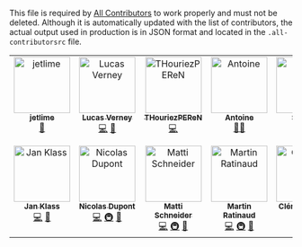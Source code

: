 This file is required by [All Contributors](https://allcontributors.org/) to work properly and must not be deleted. Although it is automatically updated with the list of contributors, the actual output used in production is in JSON format and located in the `.all-contributorsrc` file.

<!-- ALL-CONTRIBUTORS-LIST:START - Do not remove or modify this section -->
<!-- prettier-ignore-start -->
<!-- markdownlint-disable -->
<table>
  <tbody>
    <tr>
      <td align="center" valign="top" width="14.28%"><a href="https://github.com/jetlime"><img src="https://avatars.githubusercontent.com/u/29337128?v=4?s=100" width="100px;" alt="jetlime"/><br /><sub><b>jetlime</b></sub></a><br /><a href="https://github.com/OpenTermsArchive/engine/commits?author=jetlime" title="Documentation">📖</a></td>
      <td align="center" valign="top" width="14.28%"><a href="https://github.com/LVerneyPEReN"><img src="https://avatars.githubusercontent.com/u/58298410?v=4?s=100" width="100px;" alt="Lucas Verney"/><br /><sub><b>Lucas Verney</b></sub></a><br /><a href="https://github.com/OpenTermsArchive/engine/commits?author=LVerneyPEReN" title="Code">💻</a> <a href="#ideas-LVerneyPEReN" title="Ideas, Planning, & Feedback">🤔</a></td>
      <td align="center" valign="top" width="14.28%"><a href="https://github.com/THouriezPEReN"><img src="https://avatars.githubusercontent.com/u/70654947?v=4?s=100" width="100px;" alt="THouriezPEReN"/><br /><sub><b>THouriezPEReN</b></sub></a><br /><a href="https://github.com/OpenTermsArchive/engine/commits?author=THouriezPEReN" title="Code">💻</a></td>
      <td align="center" valign="top" width="14.28%"><a href="https://blog.crafting-labs.fr"><img src="https://avatars.githubusercontent.com/u/765477?v=4?s=100" width="100px;" alt="Antoine"/><br /><sub><b>Antoine</b></sub></a><br /><a href="#mentoring-avernois" title="Mentoring">🧑‍🏫</a></td>
      <td align="center" valign="top" width="14.28%"><a href="https://stache.cat"><img src="https://avatars.githubusercontent.com/u/5108539?v=4?s=100" width="100px;" alt="Stache"/><br /><sub><b>Stache</b></sub></a><br /><a href="https://github.com/OpenTermsArchive/engine/commits?author=AMustache" title="Documentation">📖</a></td>
      <td align="center" valign="top" width="14.28%"><a href="https://hestia.ai/about-us/about-paul-olivier-dehaye"><img src="https://avatars.githubusercontent.com/u/3274335?v=4?s=100" width="100px;" alt="Paul-Olivier Dehaye"/><br /><sub><b>Paul-Olivier Dehaye</b></sub></a><br /><a href="https://github.com/OpenTermsArchive/engine/commits?author=pdehaye" title="Documentation">📖</a></td>
      <td align="center" valign="top" width="14.28%"><a href="https://github.com/guillett"><img src="https://avatars.githubusercontent.com/u/1410356?v=4?s=100" width="100px;" alt="Thomas Guillet"/><br /><sub><b>Thomas Guillet</b></sub></a><br /><a href="https://github.com/OpenTermsArchive/engine/commits?author=guillett" title="Documentation">📖</a></td>
    </tr>
    <tr>
      <td align="center" valign="top" width="14.28%"><a href="https://kcode.de/"><img src="https://avatars.githubusercontent.com/u/93181?v=4?s=100" width="100px;" alt="Jan Klass"/><br /><sub><b>Jan Klass</b></sub></a><br /><a href="https://github.com/OpenTermsArchive/engine/commits?author=kissaki" title="Code">💻</a> <a href="#ideas-kissaki" title="Ideas, Planning, & Feedback">🤔</a></td>
      <td align="center" valign="top" width="14.28%"><a href="https://github.com/Ndpnt"><img src="https://avatars.githubusercontent.com/u/1098708?v=4?s=100" width="100px;" alt="Nicolas Dupont"/><br /><sub><b>Nicolas Dupont</b></sub></a><br /><a href="https://github.com/OpenTermsArchive/engine/commits?author=Ndpnt" title="Code">💻</a> <a href="#infra-Ndpnt" title="Infrastructure (Hosting, Build-Tools, etc)">🚇</a> <a href="https://github.com/OpenTermsArchive/engine/commits?author=Ndpnt" title="Documentation">📖</a></td>
      <td align="center" valign="top" width="14.28%"><a href="https://mattischneider.fr/"><img src="https://avatars.githubusercontent.com/u/222463?v=4?s=100" width="100px;" alt="Matti Schneider"/><br /><sub><b>Matti Schneider</b></sub></a><br /><a href="https://github.com/OpenTermsArchive/engine/commits?author=MattiSG" title="Code">💻</a> <a href="#infra-MattiSG" title="Infrastructure (Hosting, Build-Tools, etc)">🚇</a> <a href="https://github.com/OpenTermsArchive/engine/commits?author=MattiSG" title="Documentation">📖</a></td>
      <td align="center" valign="top" width="14.28%"><a href="http://bit.ly/work-with-martin"><img src="https://avatars.githubusercontent.com/u/4191809?v=4?s=100" width="100px;" alt="Martin Ratinaud"/><br /><sub><b>Martin Ratinaud</b></sub></a><br /><a href="https://github.com/OpenTermsArchive/engine/commits?author=martinratinaud" title="Code">💻</a> <a href="#infra-martinratinaud" title="Infrastructure (Hosting, Build-Tools, etc)">🚇</a> <a href="https://github.com/OpenTermsArchive/engine/commits?author=martinratinaud" title="Documentation">📖</a></td>
      <td align="center" valign="top" width="14.28%"><a href="https://clementbiron.com/"><img src="https://avatars.githubusercontent.com/u/364319?v=4?s=100" width="100px;" alt="Clément Biron"/><br /><sub><b>Clément Biron</b></sub></a><br /><a href="https://github.com/OpenTermsArchive/engine/commits?author=clementbiron" title="Code">💻</a> <a href="https://github.com/OpenTermsArchive/engine/commits?author=clementbiron" title="Documentation">📖</a></td>
      <td align="center" valign="top" width="14.28%"><a href="https://github.com/rhubarbwine"><img src="https://avatars.githubusercontent.com/u/142593202?v=4?s=100" width="100px;" alt="rhubarbwine"/><br /><sub><b>rhubarbwine</b></sub></a><br /><a href="https://github.com/OpenTermsArchive/engine/commits?author=rhubarbwine" title="Documentation">📖</a></td>
    </tr>
  </tbody>
</table>

<!-- markdownlint-restore -->
<!-- prettier-ignore-end -->

<!-- ALL-CONTRIBUTORS-LIST:END -->
